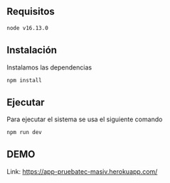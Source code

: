 ## Requisitos

```bash
node v16.13.0
```

## Instalación

Instalamos las dependencias

```bash
npm install
```

## Ejecutar

Para ejecutar el sistema se usa el siguiente comando

```bash
npm run dev
```

## DEMO

Link: https://app-pruebatec-masiv.herokuapp.com/

